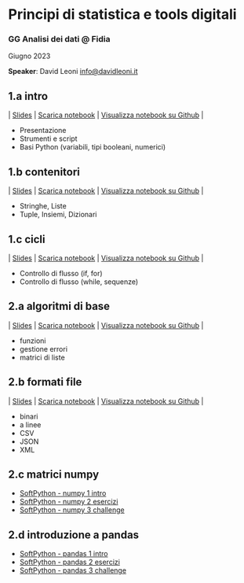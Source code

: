 # Principi di statistica e tools digitali

### GG Analisi dei dati @ Fidia

Giugno 2023

**Speaker**: David Leoni info@davidleoni.it

## 1.a intro

| [Slides](https://davidleoni.github.io/ggad/parte1a.slides.html) | [Scarica notebook](https://davidleoni.github.io/ggad/parte1a.ipynb) | [Visualizza notebook su Github](parte1a.ipynb) | 

- Presentazione
- Strumenti e script
- Basi Python (variabili, tipi booleani, numerici)

 
## 1.b contenitori

| [Slides](https://davidleoni.github.io/ggad/parte1b.slides.html) | [Scarica notebook](https://davidleoni.github.io/ggad/parte1b.ipynb) | [Visualizza notebook su Github](parte1b.ipynb) | 


- Stringhe, Liste
- Tuple, Insiemi, Dizionari


##  1.c cicli

| [Slides](https://davidleoni.github.io/ggad/parte1c.slides.html) | [Scarica notebook](https://davidleoni.github.io/ggad/parte1c.ipynb) | [Visualizza notebook su Github](parte1c.ipynb)  |


- Controllo di flusso (if, for) 
- Controllo di flusso (while, sequenze) 


##  2.a algoritmi di base

| [Slides](https://davidleoni.github.io/ggad/parte2a.slides.html) | [Scarica notebook](https://davidleoni.github.io/ggad/parte2a.ipynb) | [Visualizza notebook su Github](parte2a.ipynb)  |

- funzioni
- gestione errori
- matrici di liste


##  2.b formati file

| [Slides](https://davidleoni.github.io/ggad/parte2b.slides.html) | [Scarica notebook](https://davidleoni.github.io/ggad/parte2b.ipynb) | [Visualizza notebook su Github](parte2b.ipynb)  |

- binari
- a linee
- CSV
- JSON
- XML

##  2.c matrici numpy

* [SoftPython - numpy 1 intro](https://it.softpython.org/matrices-numpy/matrices-numpy1-sol.html)
* [SoftPython - numpy 2 esercizi](https://it.softpython.org/matrices-numpy/matrices-numpy2-sol.html)
* [SoftPython - numpy 3 challenge](https://it.softpython.org/matrices-numpy/matrices-numpy3-chal.html)



##  2.d introduzione a pandas

* [SoftPython - pandas 1 intro](https://it.softpython.org/pandas/pandas1-sol.html)
* [SoftPython - pandas 2 esercizi](https://it.softpython.org/pandas/pandas2-sol.html)
* [SoftPython - pandas 3 challenge](https://it.softpython.org/pandas/pandas3-chal.html)


